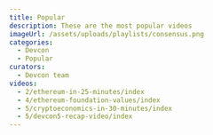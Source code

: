 ```yaml
---
title: Popular
description: These are the most popular videos
imageUrl: /assets/uploads/playlists/consensus.png
categories:
  - Devcon
  - Popular
curators:
  - Devcon team
videos:
  - 2/ethereum-in-25-minutes/index
  - 4/ethereum-foundation-values/index
  - 5/cryptoeconomics-in-30-minutes/index
  - 5/devcon5-recap-video/index
---
```

